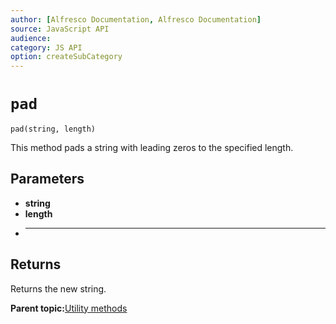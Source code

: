 ```yaml
---
author: [Alfresco Documentation, Alfresco Documentation]
source: JavaScript API
audience: 
category: JS API
option: createSubCategory
---
```


# ``pad``

``pad(string, length)``

This method pads a string with leading zeros to the specified length.

## Parameters

-   **string**
-   **length**
-   ****

## Returns

Returns the new string.

**Parent topic:**[Utility methods](../references/API-JS-Utility.md)


